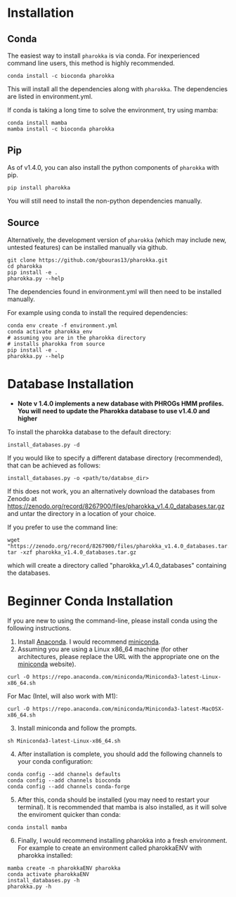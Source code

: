 # Installation

## Conda

The easiest way to install `pharokka` is via conda. For inexperienced command line users, this method is highly recommended.

```
conda install -c bioconda pharokka
```

This will install all the dependencies along with `pharokka`. The dependencies are listed in environment.yml.

If conda is taking a long time to solve the environment, try using mamba:

```
conda install mamba
mamba install -c bioconda pharokka
```

## Pip

As of v1.4.0, you can also install the python components of `pharokka` with pip.

```
pip install pharokka
```

You will still need to install the non-python dependencies manually.

## Source

Alternatively, the development version of `pharokka` (which may include new, untested features) can be installed manually via github. 

```
git clone https://github.com/gbouras13/pharokka.git
cd pharokka
pip install -e .
pharokka.py --help
```

The dependencies found in environment.yml will then need to be installed manually.

For example using conda to install the required dependencies:

```
conda env create -f environment.yml
conda activate pharokka_env
# assuming you are in the pharokka directory 
# installs pharokka from source
pip install -e .
pharokka.py --help
```

# Database Installation

* **Note v 1.4.0 implements a new database with PHROGs HMM profiles. You will need to update the Pharokka database to use v1.4.0 and higher**

To install the pharokka database to the default directory:

`install_databases.py -d`

If you would like to specify a different database directory (recommended), that can be achieved as follows:

`install_databases.py -o <path/to/databse_dir>`

If this does not work, you an alternatively download the databases from Zenodo at https://zenodo.org/record/8267900/files/pharokka_v1.4.0_databases.tar.gz and untar the directory in a location of your choice.

If you prefer to use the command line:

```
wget "https://zenodo.org/record/8267900/files/pharokka_v1.4.0_databases.tar.gz"
tar -xzf pharokka_v1.4.0_databases.tar.gz
```

which will create a directory called "pharokka_v1.4.0_databases" containing the databases.

# Beginner Conda Installation

If you are new to using the command-line, please install conda using the following instructions.

1. Install [Anaconda](https://www.anaconda.com/products/distribution). I would recommend [miniconda](https://docs.conda.io/en/latest/miniconda.html).
2. Assuming you are using a Linux x86_64 machine (for other architectures, please replace the URL with the appropriate one on the [miniconda](https://docs.conda.io/en/latest/miniconda.html) website).

`curl -O https://repo.anaconda.com/miniconda/Miniconda3-latest-Linux-x86_64.sh`

For Mac (Intel, will also work with M1):

`curl -O https://repo.anaconda.com/miniconda/Miniconda3-latest-MacOSX-x86_64.sh`

3. Install miniconda and follow the prompts.

`sh Miniconda3-latest-Linux-x86_64.sh`

4. After installation is complete, you should add the following channels to your conda configuration:

```
conda config --add channels defaults
conda config --add channels bioconda
conda config --add channels conda-forge
```

5. After this, conda should be installed (you may need to restart your terminal). It is recommended that mamba is also installed, as it will solve the enviroment quicker than conda:

`conda install mamba`

 6. Finally, I would recommend installing pharokka into a fresh environment. For example to create an environment called pharokkaENV with pharokka installed:

```
mamba create -n pharokkaENV pharokka
conda activate pharokkaENV
install_databases.py -h
pharokka.py -h
```
